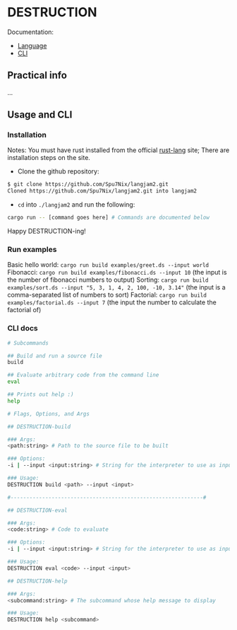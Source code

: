 # DESTRUCTION

Documentation:

- [Language](documentation.md)
- [CLI](#usage-and-cli)

## Practical info

...

## Usage and CLI

### Installation

Notes: You must have rust installed from the official [rust-lang](https://www.rust-lang.org/tools/install) site; There are installation steps on the site.

- Clone the github repository:

```sh
$ git clone https://github.com/Spu7Nix/langjam2.git
Cloned https://github.com/Spu7Nix/langjam2.git into langjam2
```

- `cd` into `./langjam2` and run the following:

```sh
cargo run -- [command goes here] # Commands are documented below
```

Happy DESTRUCTION-ing!

### Run examples

Basic hello world: `cargo run build examples/greet.ds --input world`
Fibonacci: `cargo run build examples/fibonacci.ds --input 10` (the input is the number of fibonacci numbers to output)
Sorting: `cargo run build examples/sort.ds --input "5, 3, 1, 4, 2, 100, -10, 3.14"` (the input is a comma-separated list of numbers to sort)
Factorial: `cargo run build examples/factorial.ds --input 7` (the input the number to calculate the factorial of)

### CLI docs

```sh
# Subcommands

## Build and run a source file
build

## Evaluate arbitrary code from the command line
eval

## Prints out help :)
help

# Flags, Options, and Args

## DESTRUCTION-build

### Args:
<path:string> # Path to the source file to be built

### Options:
-i | --input <input:string> # String for the interpreter to use as input

### Usage:
DESTRUCTION build <path> --input <input>

#-------------------------------------------------------------#

## DESTRUCTION-eval

### Args:
<code:string> # Code to evaluate

### Options:
-i | --input <input:string> # String for the interpreter to use as input

### Usage:
DESTRUCTION eval <code> --input <input>

## DESTRUCTION-help

### Args:
<subcommand:string> # The subcommand whose help message to display

### Usage:
DESTRUCTION help <subcommand>
```
